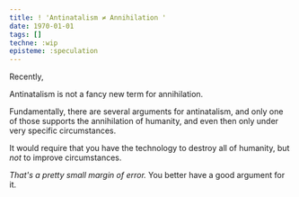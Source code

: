 ```yaml
---
title: ! 'Antinatalism ≠ Annihilation '
date: 1970-01-01
tags: []
techne: :wip
episteme: :speculation
---
```


Recently, 

Antinatalism is not a fancy new term for annihilation.

Fundamentally, there are several arguments for antinatalism, and only one of those supports the annihilation of humanity, and even then only under very specific circumstances.



It would require that you have the technology to destroy all of humanity, but *not* to improve circumstances.


*That's a pretty small margin of error.* You better have a good argument for it. 
